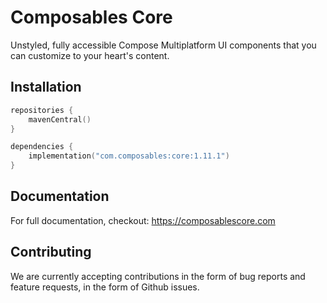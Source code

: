 # Composables Core

Unstyled, fully accessible Compose Multiplatform UI components that you can customize to your heart's content.

## Installation

```kotlin
repositories {
    mavenCentral()
}

dependencies {
    implementation("com.composables:core:1.11.1")
}
```

## Documentation

For full documentation, checkout: https://composablescore.com

## Contributing

We are currently accepting contributions in the form of bug reports and feature requests, in the form of Github issues.

